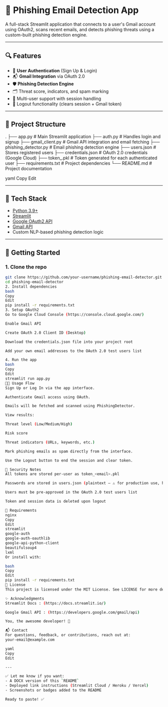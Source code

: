 # 📧 Phishing Email Detection App

A full-stack Streamlit application that connects to a user's Gmail account using OAuth2, scans recent emails, and detects phishing threats using a custom-built phishing detection engine.

---

## 🔍 Features

- 🔐 **User Authentication** (Sign Up & Login)
- 📬 **Gmail Integration** via OAuth 2.0
- 🛡️ **Phishing Detection Engine**
- 🗂️ Threat score, indicators, and spam marking
- 👥 Multi-user support with session handling
- 🚪 Logout functionality (clears session + Gmail token)

---

## 📁 Project Structure

.
├── app.py # Main Streamlit application
├── auth.py # Handles login and signup
├── gmail_client.py # Gmail API integration and email fetching
├── phishing_detector.py # Email phishing detection engine
├── users.json # Stores registered users
├── credentials.json # OAuth 2.0 credentials (Google Cloud)
├── token_<email>.pkl # Token generated for each authenticated user
├── requirements.txt # Project dependencies
└── README.md # Project documentation

yaml
Copy
Edit

---

## 🔧 Tech Stack

- [Python 3.9+](https://www.python.org/)
- [Streamlit](https://streamlit.io/)
- [Google OAuth2 API](https://developers.google.com/identity)
- [Gmail API](https://developers.google.com/gmail/api)
- Custom NLP-based phishing detection logic

---

## 🚀 Getting Started

### 1. Clone the repo

```bash
git clone https://github.com/your-username/phishing-email-detector.git
cd phishing-email-detector
2. Install dependencies
bash
Copy
Edit
pip install -r requirements.txt
3. Setup OAuth2
Go to Google Cloud Console (https://console.cloud.google.com/)

Enable Gmail API

Create OAuth 2.0 Client ID (Desktop)

Download the credentials.json file into your project root

Add your own email addresses to the OAuth 2.0 test users list

4. Run the app
bash
Copy
Edit
streamlit run app.py
👨‍💻 Usage Flow
Sign Up or Log In via the app interface.

Authenticate Gmail access using OAuth.

Emails will be fetched and scanned using PhishingDetector.

View results:

Threat level (Low/Medium/High)

Risk score

Threat indicators (URLs, keywords, etc.)

Mark phishing emails as spam directly from the interface.

Use the Logout button to end the session and clear token.

🔐 Security Notes
All tokens are stored per-user as token_<email>.pkl

Passwords are stored in users.json (plaintext — ⚠️ for production use, hash securely)

Users must be pre-approved in the OAuth 2.0 test users list

Token and session data is deleted upon logout

📌 Requirements
nginx
Copy
Edit
streamlit
google-auth
google-auth-oauthlib
google-api-python-client
beautifulsoup4
lxml
Or install with:

bash
Copy
Edit
pip install -r requirements.txt
📄 License
This project is licensed under the MIT License. See LICENSE for more details.

✨ Acknowledgments
Streamlit Docs : (https://docs.streamlit.io/)

Google Gmail API : (https://developers.google.com/gmail/api)

You, the awesome developer! 🚀

📬 Contact
For questions, feedback, or contributions, reach out at:
your-email@example.com

yaml
Copy
Edit

---

✅ Let me know if you want:
- A DOCX version of this `README`
- Deployed link instructions (Streamlit Cloud / Heroku / Vercel)
- Screenshots or badges added to the README

Ready to paste! ✅
